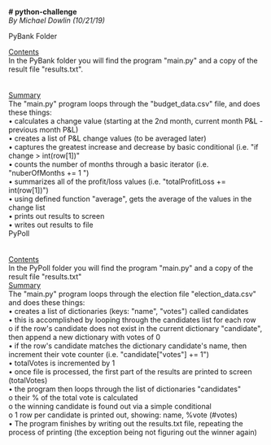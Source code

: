 <b># python-challenge</b><br/>
<i>By Michael Dowlin (10/21/19)</i><br/>

PyBank Folder<br/>
  
<u>Contents</u><br/>
In the PyBank folder you will find the program "main.py" and a copy of the result file "results.txt".<br/>
<br/>  
<u>Summary</u><br/>
The "main.py" program loops through the "budget_data.csv" file, and does these things:<br/>
•	calculates a change value (starting at the 2nd month, current month P&L - previous month P&L)<br/>
•	creates a list of P&L change values (to be averaged later)<br/>
•	captures the greatest increase and decrease by basic conditional (i.e. "if change > int(row[1])"<br/>
•	counts the number of months through a basic iterator (i.e. "nuberOfMonths += 1 ")<br/>
•	summarizes all of the profit/loss values (i.e. "totalProfitLoss += int(row[1])")<br/>
•	using defined function "average", gets the average of the values in the change list<br/>
•	prints out results to screen<br/>
•	writes out results to file<br/>
PyPoll<br/>
<br/>  
<u>Contents</u><br/>
In the PyPoll folder you will find the program "main.py" and a copy of the result file "results.txt"<br/>
<u>Summary</u><br/>
The "main.py" program loops through the election file "election_data.csv" and does these things:<br/>
•	creates a list of dictionaries (keys: "name", "votes") called candidates<br/>
•	this is accomplished by looping through the candidates list for each row<br/>
o	if the row's candidate does not exist in the current dictionary "candidate", then append a new dictionary with votes of 0<br/>
•	if the row's candidate matches the dictionary candidate's name, then increment their vote counter (i.e. "candidate["votes"] += 1")<br/>
•	totalVotes is incremented by 1<br/>
•	once file is processed, the first part of the results are printed to screen (totalVotes)<br/>
•	the program then loops through the list of dictionaries "candidates"<br/>
o	their % of the total vote is calculated<br/>
o	the winning candidate is found out via a simple conditional<br/>
o	1 row per candidate is printed out, showing: name, %vote (#votes)<br/>
•	The program finishes by writing out the results.txt file, repeating the process of printing (the exception being not figuring out the winner again)
